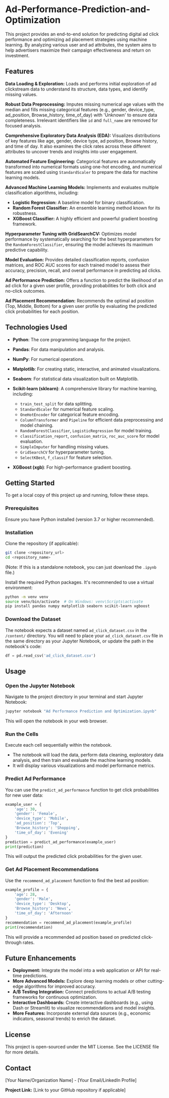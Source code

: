 # Ad-Performance-Prediction-and-Optimization

This project provides an end-to-end solution for predicting digital ad click performance and optimizing ad placement strategies using machine learning. By analyzing various user and ad attributes, the system aims to help advertisers maximize their campaign effectiveness and return on investment.

## Features

**Data Loading & Exploration:** Loads and performs initial exploration of ad clickstream data to understand its structure, data types, and identify missing values.

**Robust Data Preprocessing:** Imputes missing numerical age values with the median and fills missing categorical features (e.g., gender, device\_type, ad\_position, Browse\_history, time\_of\_day) with 'Unknown' to ensure data completeness. Irrelevant identifiers like `id` and `full_name` are removed for focused analysis.

**Comprehensive Exploratory Data Analysis (EDA):** Visualizes distributions of key features like age, gender, device type, ad position, Browse history, and time of day. It also examines the click rates across these different attributes to uncover trends and insights into user engagement.

**Automated Feature Engineering:** Categorical features are automatically transformed into numerical formats using one-hot encoding, and numerical features are scaled using `StandardScaler` to prepare the data for machine learning models.

**Advanced Machine Learning Models:** Implements and evaluates multiple classification algorithms, including:

* **Logistic Regression:** A baseline model for binary classification.
* **Random Forest Classifier:** An ensemble learning method known for its robustness.
* **XGBoost Classifier:** A highly efficient and powerful gradient boosting framework.

**Hyperparameter Tuning with GridSearchCV:** Optimizes model performance by systematically searching for the best hyperparameters for the `RandomForestClassifier`, ensuring the model achieves its maximum predictive capability.

**Model Evaluation:** Provides detailed classification reports, confusion matrices, and ROC AUC scores for each trained model to assess their accuracy, precision, recall, and overall performance in predicting ad clicks.

**Ad Performance Prediction:** Offers a function to predict the likelihood of an ad click for a given user profile, providing probabilities for both click and no-click outcomes.

**Ad Placement Recommendation:** Recommends the optimal ad position (Top, Middle, Bottom) for a given user profile by evaluating the predicted click probabilities for each position.

## Technologies Used

* **Python**: The core programming language for the project.
* **Pandas**: For data manipulation and analysis.
* **NumPy**: For numerical operations.
* **Matplotlib**: For creating static, interactive, and animated visualizations.
* **Seaborn**: For statistical data visualization built on Matplotlib.
* **Scikit-learn (sklearn)**: A comprehensive library for machine learning, including:

  * `train_test_split` for data splitting.
  * `StandardScaler` for numerical feature scaling.
  * `OneHotEncoder` for categorical feature encoding.
  * `ColumnTransformer` and `Pipeline` for efficient data preprocessing and model chaining.
  * `RandomForestClassifier`, `LogisticRegression` for model training.
  * `classification_report`, `confusion_matrix`, `roc_auc_score` for model evaluation.
  * `SimpleImputer` for handling missing values.
  * `GridSearchCV` for hyperparameter tuning.
  * `SelectKBest`, `f_classif` for feature selection.
* **XGBoost (xgb)**: For high-performance gradient boosting.

## Getting Started

To get a local copy of this project up and running, follow these steps.

### Prerequisites

Ensure you have Python installed (version 3.7 or higher recommended).

### Installation

Clone the repository (if applicable):

```bash
git clone <repository_url>
cd <repository_name>
```

(Note: If this is a standalone notebook, you can just download the `.ipynb` file.)

Install the required Python packages. It's recommended to use a virtual environment:

```bash
python -m venv venv
source venv/bin/activate  # On Windows: venv\Scripts\activate
pip install pandas numpy matplotlib seaborn scikit-learn xgboost
```

### Download the Dataset

The notebook expects a dataset named `ad_click_dataset.csv` in the `/content/` directory. You will need to place your `ad_click_dataset.csv` file in the same directory as your Jupyter Notebook, or update the path in the notebook's code:

```python
df = pd.read_csv('ad_click_dataset.csv')
```

## Usage

### Open the Jupyter Notebook

Navigate to the project directory in your terminal and start Jupyter Notebook:

```bash
jupyter notebook "Ad Performance Prediction and Optimization.ipynb"
```

This will open the notebook in your web browser.

### Run the Cells

Execute each cell sequentially within the notebook.

* The notebook will load the data, perform data cleaning, exploratory data analysis, and then train and evaluate the machine learning models.
* It will display various visualizations and model performance metrics.

### Predict Ad Performance

You can use the `predict_ad_performance` function to get click probabilities for new user data:

```python
example_user = {
    'age': 30,
    'gender': 'Female',
    'device_type': 'Mobile',
    'ad_position': 'Top',
    'Browse_history': 'Shopping',
    'time_of_day': 'Evening'
}
prediction = predict_ad_performance(example_user)
print(prediction)
```

This will output the predicted click probabilities for the given user.

### Get Ad Placement Recommendations

Use the `recommend_ad_placement` function to find the best ad position:

```python
example_profile = {
    'age': 28,
    'gender': 'Male',
    'device_type': 'Desktop',
    'Browse_history': 'News',
    'time_of_day': 'Afternoon'
}
recommendation = recommend_ad_placement(example_profile)
print(recommendation)
```

This will provide a recommended ad position based on predicted click-through rates.


## Future Enhancements

* **Deployment:** Integrate the model into a web application or API for real-time predictions.
* **More Advanced Models:** Explore deep learning models or other cutting-edge algorithms for improved accuracy.
* **A/B Testing Integration:** Connect predictions to actual A/B testing frameworks for continuous optimization.
* **Interactive Dashboards:** Create interactive dashboards (e.g., using Dash or Streamlit) to visualize recommendations and model insights.
* **More Features:** Incorporate external data sources (e.g., economic indicators, seasonal trends) to enrich the dataset.

## License

This project is open-sourced under the MIT License. See the LICENSE file for more details.

## Contact

\[Your Name/Organization Name] - \[Your Email/LinkedIn Profile]

**Project Link:** \[Link to your GitHub repository if applicable]
